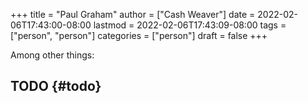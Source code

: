 +++
title = "Paul Graham"
author = ["Cash Weaver"]
date = 2022-02-06T17:43:00-08:00
lastmod = 2022-02-06T17:43:09-08:00
tags = ["person", "person"]
categories = ["person"]
draft = false
+++

Among other things:


## TODO {#todo}
